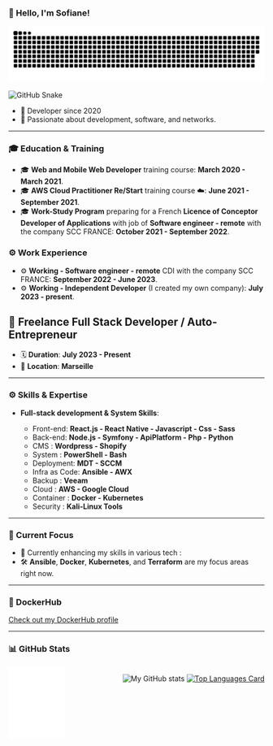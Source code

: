 ### 👋 Hello, I'm Sofiane!

<picture>
  <source media="(prefers-color-scheme: dark)" srcset="github-snake-dark.svg" />
  <source media="(prefers-color-scheme: light)" srcset="github-snake.svg" />
  <img alt="github-snake" src="github-snake.svg" />
</picture>

![GitHub Snake](https://raw.githubusercontent.com/sofiane-wattiez/sofiane-wattiez/blob/output/github-snake.svg)


- 📖 Developer since 2020
- 💬 Passionate about development, software, and networks.

---

### 🎓 Education & Training
- 🎓 **Web and Mobile Web Developer** training course: **March 2020 - March 2021**.
- 🎓 **AWS Cloud Practitioner Re/Start** training course ☁️: **June 2021 - September 2021**.
- 🎓 **Work-Study Program** preparing for a French **Licence of Conceptor Developer of Applications** with job of **Software engineer - remote** with the company SCC FRANCE: **October 2021 - September 2022**.

### ⚙️ Work Experience
- ⚙️ **Working - Software engineer - remote** CDI with the company SCC FRANCE: **September 2022 - June 2023**.
- ⚙️ **Working - Independent Developer** (I created my own company): **July 2023 - present**.

## 💼 Freelance Full Stack Developer / Auto-Entrepreneur

- 🗓️ **Duration**: **July 2023 - Present**
- 📍 **Location**: **Marseille**

---

### ⚙️ Skills & Expertise
- **Full-stack development & System Skills**: 

  - Front-end: **React.js - React Native - Javascript - Css - Sass**
  - Back-end: **Node.js - Symfony - ApiPlatform - Php - Python**
  - CMS : **Wordpress - Shopify**
  - System : **PowerShell - Bash**
  - Deployment: **MDT - SCCM**
  - Infra as Code: **Ansible - AWX**
  - Backup : **Veeam**
  - Cloud : **AWS - Google Cloud**
  - Container : **Docker - Kubernetes**
  - Security : **Kali-Linux Tools**
    
---

### 🚀 Current Focus
- 🌱 Currently enhancing my skills in various tech :
- 🛠️ **Ansible**, **Docker**, **Kubernetes**, and **Terraform** are my focus areas right now.

---

### 🐳 DockerHub
[Check out my DockerHub profile](https://hub.docker.com/u/swattiez)

---

### 📊 GitHub Stats

<div style="display: flex; justify-content: space-between; align-items: flex-start; margin-top: 20px;">
    <!-- Left Column: Metrics -->
    <div style="flex: 1; max-width: 45%;">
        <img align="left" width="50%" alt="if you see this, it means my metrics are not working" src="https://github.com/sofiane-wattiez/Sofiane-Wattiez/blob/main/github-metrics.svg">
    </div>


![My GitHub stats](https://github-readme-stats.vercel.app/api?username=sofiane-wattiez&count_private=True&theme=gotham&show_icons=true)
[![Top Languages Card](https://github-readme-stats.vercel.app/api/top-langs/?username=sofiane-wattiez&langs_count=10&hide=html,procfile&theme=gotham)](https://github.com/sofiane-wattiez/github-readme-stats)

---
